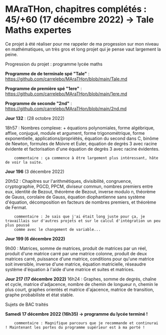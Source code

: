 # MAraTHon, chapitres complétés : 45/+60 (17 décembre 2022) -> Tale Maths expertes

Ce projet à été réaliser pour me rappeler de ma progession sur mon niveau en mathématiques, un très gros et long projet qui je pense vaut largement la peine.

Progression du projet : programme lycée maths

**Programme de de terminale spé "Tale"** : https://github.com/carrelebo/MAraTHon/blob/main/Tale.md

**Programme de première spé "1ere"** : https://github.com/carrelebo/MAraTHon/blob/main/1ere.md

**Programme de seconde "2nd"** : https://github.com/carrelebo/MAraTHon/blob/main/2nd.md

**Jour 132** : (28 octobre 2022)

18h57 : Nombres complexe: + équations polynomiales, forme algébrique, affixe, conjugué, module et argument, forme trigonométrique, forme exponentielle,
        applications/propriétés, équation du second dans C, binôme de Newton, formules de Moivre et Euler, équation de degrès 3 avec racine évidente 
        et factorisation d'une équation de degrès 3 avec racine évidentes.
        
        commentaire : ça commence à être largement plus intéressant, hâte de voir la suite. 

**Jour 196** (3 décembre 2022)

20h52 : Chapitres sur l'arithmétiques, divisibilité, congruence, cryptographie, PGCD, PPCM, diviseur commun, nombres premiers entre eux, identité de Bezout, 
        théorème de Bezout, inverse modulo n, théorème de Gauss, corolaire de Gauss, équation diophantienne sans système d'équation, décomposition en facteurs
        de nombres premiers, et théorème de Fermat.
        
        commentaire : Je sais que j'ai était long juste pour ça, je travaillais sur d'autres projets et sur le calcul d'intégration un peu plus poussé
        comme avec le changement de variable...
        

**Jour 199 (6 décembre 2022)**

9h00 : Matrices, somme de matrices, produit de matrices par un réel, produit d'une matrice carré par une matrice colonne, produit de deux matrices carré,
       puissance d'une matrice, conditions pour qu'une matrice soit inversible, inverse d'une matrice, équation matricielle, réseaudre système d'équation 
       à l'aide d'une matrice et suites et matrices.
       
**Jour 217 (17 décembre 2022)**
16h24 : Graphes, somme de degrés, chaîne et cycle, matrice d'adjacence, nombre de chemin de longueur n, chemin le plus court, 
        graphes orientés et matrice d'ajacence, matrice de transition, graphe probabiliste et état stable.
        
Sujets de BAC traités

**Samedi 17 décembre 2022 (16h35) -> programme du lycée terminé !**

        commentaire : Magnifique parcours que je recommande et continurai ! Maintenant les portes du programme supérieur est à ma porté !
        
